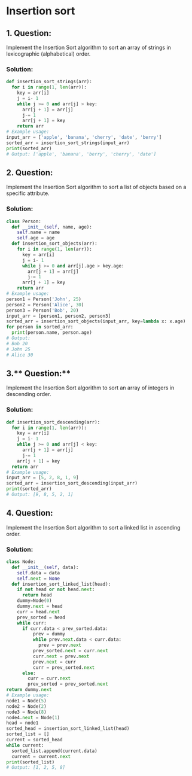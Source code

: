 # Insertion sort
## 1. **Question:**
Implement the Insertion Sort algorithm to sort an array of strings in lexicographic (alphabetical) order.
### Solution:
 ```python
 def insertion_sort_strings(arr):
   for i in range(1, len(arr)):
     key = arr[i]
     j = i- 1
     while j >= 0 and arr[j] > key:
       arr[j + 1] = arr[j]
       j-= 1
       arr[j + 1] = key
     return arr
 # Example usage:
 input_arr = ['apple', 'banana', 'cherry', 'date', 'berry']
 sorted_arr = insertion_sort_strings(input_arr)
 print(sorted_arr)
 # Output: ['apple', 'banana', 'berry', 'cherry', 'date']
 ```
 ## 2. **Question:**
 Implement the Insertion Sort algorithm to sort a list of objects based on a specific attribute.
 ### Solution:
 ```python
 class Person:
   def __init__(self, name, age):
     self.name = name
     self.age = age
   def insertion_sort_objects(arr):
     for i in range(1, len(arr)):
       key = arr[i]
       j = i- 1
       while j >= 0 and arr[j].age > key.age:
         arr[j + 1] = arr[j]
         j-= 1
       arr[j + 1] = key
     return arr
# Example usage:
 person1 = Person('John', 25)
 person2 = Person('Alice', 30)
 person3 = Person('Bob', 20)
 input_arr = [person1, person2, person3]
 sorted_arr = insertion_sort_objects(input_arr, key=lambda x: x.age)
 for person in sorted_arr:
   print(person.name, person.age)
 # Output:
 # Bob 20
 # John 25
 # Alice 30
 ```
 ## 3.** Question:**
 Implement the Insertion Sort algorithm to sort an array of integers in descending order.
 ### Solution:
 ```python
 def insertion_sort_descending(arr):
   for i in range(1, len(arr)):
     key = arr[i]
     j = i- 1
     while j >= 0 and arr[j] < key:
       arr[j + 1] = arr[j]
       j-= 1
     arr[j + 1] = key
   return arr
 # Example usage:
 input_arr = [5, 2, 8, 1, 9]
 sorted_arr = insertion_sort_descending(input_arr)
 print(sorted_arr)
 # Output: [9, 8, 5, 2, 1]
 ```
## 4. **Question:**
Implement the Insertion Sort algorithm to sort a linked list in ascending order.
### Solution:
 ```python
 class Node:
   def __init__(self, data):
     self.data = data
     self.next = None
   def insertion_sort_linked_list(head):
     if not head or not head.next:
       return head
     dummy=Node(0)
     dummy.next = head
     curr = head.next
     prev_sorted = head
     while curr:
       if curr.data < prev_sorted.data:
           prev = dummy
           while prev.next.data < curr.data:
             prev = prev.next
           prev_sorted.next = curr.next
           curr.next = prev.next
           prev.next = curr
           curr = prev_sorted.next
       else:
         curr = curr.next
         prev_sorted = prev_sorted.next
 return dummy.next
 # Example usage:
 node1 = Node(5)
 node2 = Node(2)
 node3 = Node(8)
 node4.next = Node(1)
 head = node1
 sorted_head = insertion_sort_linked_list(head)
 sorted_list = []
 current = sorted_head
 while current:
   sorted_list.append(current.data)
   current = current.next
 print(sorted_list)
 # Output: [1, 2, 5, 8]
 ```
